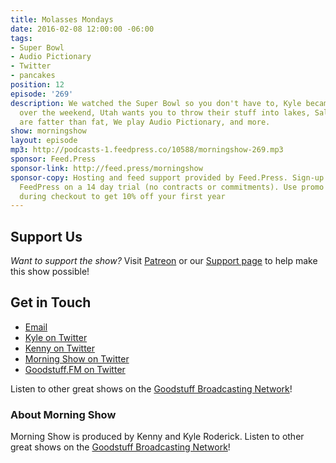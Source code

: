 ```yaml
---
title: Molasses Mondays
date: 2016-02-08 12:00:00 -06:00
tags:
- Super Bowl
- Audio Pictionary
- Twitter
- pancakes
position: 12
episode: '269'
description: We watched the Super Bowl so you don't have to, Kyle became a pizza slicer
  over the weekend, Utah wants you to throw their stuff into lakes, Salads at McDonald's
  are fatter than fat, We play Audio Pictionary, and more.
show: morningshow
layout: episode
mp3: http://podcasts-1.feedpress.co/10588/morningshow-269.mp3
sponsor: Feed.Press
sponsor-link: http://feed.press/morningshow
sponsor-copy: Hosting and feed support provided by Feed.Press. Sign-up today and try
  FeedPress on a 14 day trial (no contracts or commitments). Use promo code `morningshow`
  during checkout to get 10% off your first year
---
```


## Support Us
*Want to support the show?* Visit [Patreon](http://patreon.com/morningshow) or our [Support page](http://goodstuff.fm/support) to help make this show possible!

## Get in Touch
* [Email](mailto:kyle@goodstuff.fm)
* [Kyle on Twitter](http://twitter.com/dogburps)
* [Kenny on Twitter](http://twitter.com/pizzarobotics)
* [Morning Show on Twitter](http://twitter.com/morningshowam)
* [Goodstuff.FM on Twitter](http://twitter.com/goodstufffm)

Listen to other great shows on the [Goodstuff Broadcasting Network](http://goodstuff.fm/shows)!

### About Morning Show
Morning Show is produced by Kenny and Kyle Roderick. Listen to other great shows on the [Goodstuff Broadcasting Network](http://goodstuff.fm/)!
